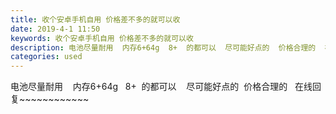 ```yaml
---
title: 收个安卓手机自用 价格差不多的就可以收
date: 2019-4-1 11:50
keywords: 收个安卓手机自用 价格差不多的就可以收
description: 电池尽量耐用  内存6+64g  8+  的都可以  尽可能好点的  价格合理的  在线回复~~~~~~~~~~~~
categories: used
---
```

<td class="t_f" id="postmessage_3363008">

电池尽量耐用    内存6+64g   8+  的都可以    尽可能好点的  价格合理的   在线回复~~~~~~~~~~~~</td>
